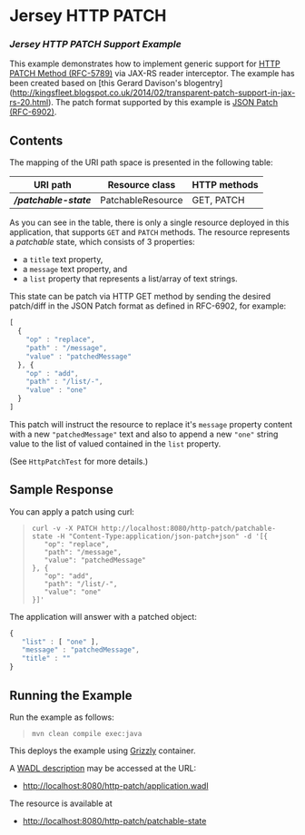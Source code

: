 <!--

    DO NOT ALTER OR REMOVE COPYRIGHT NOTICES OR THIS HEADER.

    Copyright (c) 2015-2017 Oracle and/or its affiliates. All rights reserved.

    The contents of this file are subject to the terms of either the GNU
    General Public License Version 2 only ("GPL") or the Common Development
    and Distribution License("CDDL") (collectively, the "License").  You
    may not use this file except in compliance with the License.  You can
    obtain a copy of the License at
    https://oss.oracle.com/licenses/CDDL+GPL-1.1
    or LICENSE.txt.  See the License for the specific
    language governing permissions and limitations under the License.

    When distributing the software, include this License Header Notice in each
    file and include the License file at LICENSE.txt.

    GPL Classpath Exception:
    Oracle designates this particular file as subject to the "Classpath"
    exception as provided by Oracle in the GPL Version 2 section of the License
    file that accompanied this code.

    Modifications:
    If applicable, add the following below the License Header, with the fields
    enclosed by brackets [] replaced by your own identifying information:
    "Portions Copyright [year] [name of copyright owner]"

    Contributor(s):
    If you wish your version of this file to be governed by only the CDDL or
    only the GPL Version 2, indicate your decision by adding "[Contributor]
    elects to include this software in this distribution under the [CDDL or GPL
    Version 2] license."  If you don't indicate a single choice of license, a
    recipient has the option to distribute your version of this file under
    either the CDDL, the GPL Version 2 or to extend the choice of license to
    its licensees as provided above.  However, if you add GPL Version 2 code
    and therefore, elected the GPL Version 2 license, then the option applies
    only if the new code is made subject to such option by the copyright
    holder.

-->

Jersey HTTP PATCH
=================

### *Jersey HTTP PATCH Support Example*

This example demonstrates how to implement generic support for
[HTTP PATCH Method (RFC-5789)](https://tools.ietf.org/html/rfc5789)
via JAX-RS reader interceptor. The example has been created based on
[this Gerard Davison's blogentry] (http://kingsfleet.blogspot.co.uk/2014/02/transparent-patch-support-in-jax-rs-20.html).
The patch format supported by this example is [JSON Patch (RFC-6902)](http://tools.ietf.org/html/rfc6902).

Contents
--------

The mapping of the URI path space is presented in the following table:

URI path                 | Resource class      | HTTP methods
------------------------ | ------------------- | --------------
**_/patchable-state_**   | PatchableResource   | GET, PATCH

As you can see in the table, there is only a single resource deployed in
this application, that supports `GET` and `PATCH` methods. The resource
represents a *patchable* state, which consists of 3 properties:

-   a `title` text property,
-   a `message` text property, and
-   a `list` property that represents a list/array of text strings.

This state can be patch via HTTP GET method by sending the desired
patch/diff in the JSON Patch format as defined in RFC-6902, for example:

```javascript
[
  {
    "op" : "replace",
    "path" : "/message",
    "value" : "patchedMessage"
  }, {
    "op" : "add",
    "path" : "/list/-",
    "value" : "one"
  }
]
```

This patch will instruct the resource to replace it's `message` property
content with a new `"patchedMessage"` text and also to append a new
`"one"` string value to the list of valued contained in the `list`
property.

(See `HttpPatchTest` for more details.)

Sample Response
---------------

You can apply a patch using curl:

>     curl -v -X PATCH http://localhost:8080/http-patch/patchable-state -H "Content-Type:application/json-patch+json" -d '[{
>        "op": "replace",
>        "path": "/message",
>        "value": "patchedMessage"
>     }, {
>        "op": "add",
>        "path": "/list/-",
>        "value": "one"
>     }]'

The application will answer with a patched object:

```javascript
{
   "list" : [ "one" ],
   "message" : "patchedMessage",
   "title" : ""
}
```

Running the Example
-------------------

Run the example as follows:

>     mvn clean compile exec:java

This deploys the example using [Grizzly](http://grizzly.java.net/) container.

A [WADL description](http://wadl.java.net/#spec) may be accessed at the URL:

-   <http://localhost:8080/http-patch/application.wadl>

The resource is available at

-   <http://localhost:8080/http-patch/patchable-state>
